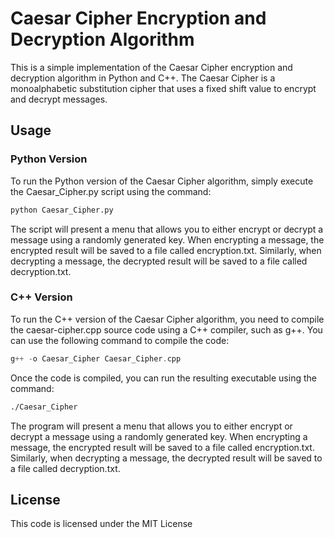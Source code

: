 # Caesar Cipher Encryption and Decryption Algorithm
This is a simple implementation of the Caesar Cipher encryption and decryption algorithm in Python and C++. The Caesar Cipher is a monoalphabetic substitution cipher that uses a fixed shift value to encrypt and decrypt messages.

## Usage
### Python Version
To run the Python version of the Caesar Cipher algorithm, simply execute the Caesar_Cipher.py script using the command:
```python
python Caesar_Cipher.py
```
The script will present a menu that allows you to either encrypt or decrypt a message using a randomly generated key. When encrypting a message, the encrypted result will be saved to a file called encryption.txt. Similarly, when decrypting a message, the decrypted result will be saved to a file called decryption.txt.

### C++ Version
To run the C++ version of the Caesar Cipher algorithm, you need to compile the caesar-cipher.cpp source code using a C++ compiler, such as g++. You can use the following command to compile the code:
```C++
g++ -o Caesar_Cipher Caesar_Cipher.cpp
```

Once the code is compiled, you can run the resulting executable using the command:
```bash
./Caesar_Cipher
```
The program will present a menu that allows you to either encrypt or decrypt a message using a randomly generated key. When encrypting a message, the encrypted result will be saved to a file called encryption.txt. Similarly, when decrypting a message, the decrypted result will be saved to a file called decryption.txt.

## License
This code is licensed under the MIT License


